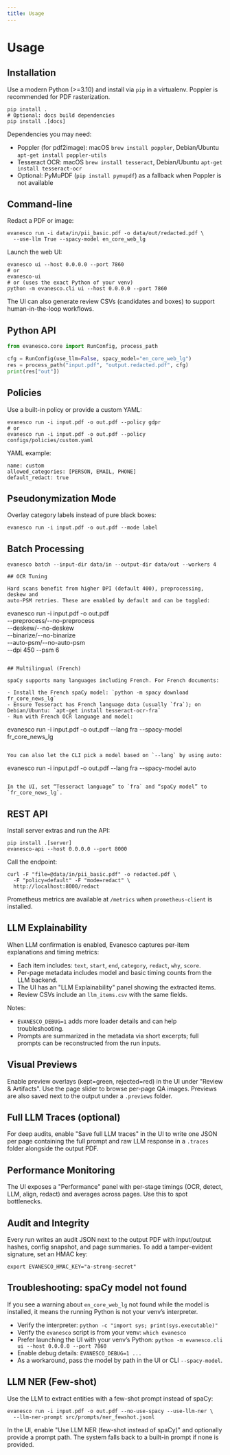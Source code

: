 ```yaml
---
title: Usage
---
```


# Usage

## Installation

Use a modern Python (>=3.10) and install via `pip` in a virtualenv. Poppler is
recommended for PDF rasterization.

```
pip install .
# Optional: docs build dependencies
pip install .[docs]
```

Dependencies you may need:

- Poppler (for pdf2image): macOS `brew install poppler`, Debian/Ubuntu `apt-get install poppler-utils`
- Tesseract OCR: macOS `brew install tesseract`, Debian/Ubuntu `apt-get install tesseract-ocr`
- Optional: PyMuPDF (`pip install pymupdf`) as a fallback when Poppler is not available

## Command-line

Redact a PDF or image:

```
evanesco run -i data/in/pii_basic.pdf -o data/out/redacted.pdf \
  --use-llm True --spacy-model en_core_web_lg
```

Launch the web UI:

```
evanesco ui --host 0.0.0.0 --port 7860
# or
evanesco-ui
# or (uses the exact Python of your venv)
python -m evanesco.cli ui --host 0.0.0.0 --port 7860
```

The UI can also generate review CSVs (candidates and boxes) to support
human-in-the-loop workflows.

## Python API

```python
from evanesco.core import RunConfig, process_path

cfg = RunConfig(use_llm=False, spacy_model="en_core_web_lg")
res = process_path("input.pdf", "output.redacted.pdf", cfg)
print(res["out"])
```

## Policies

Use a built-in policy or provide a custom YAML:

```
evanesco run -i input.pdf -o out.pdf --policy gdpr
# or
evanesco run -i input.pdf -o out.pdf --policy configs/policies/custom.yaml
```

YAML example:

```
name: custom
allowed_categories: [PERSON, EMAIL, PHONE]
default_redact: true
```

## Pseudonymization Mode

Overlay category labels instead of pure black boxes:

```
evanesco run -i input.pdf -o out.pdf --mode label
```

## Batch Processing

```
evanesco batch --input-dir data/in --output-dir data/out --workers 4

## OCR Tuning

Hard scans benefit from higher DPI (default 400), preprocessing, deskew and
auto-PSM retries. These are enabled by default and can be toggled:

```
evanesco run -i input.pdf -o out.pdf \
  --preprocess/--no-preprocess \
  --deskew/--no-deskew \
  --binarize/--no-binarize \
  --auto-psm/--no-auto-psm \
  --dpi 450 --psm 6
```

## Multilingual (French)

spaCy supports many languages including French. For French documents:

- Install the French spaCy model: `python -m spacy download fr_core_news_lg`
- Ensure Tesseract has French language data (usually `fra`); on Debian/Ubuntu: `apt-get install tesseract-ocr-fra`
- Run with French OCR language and model:

```
evanesco run -i input.pdf -o out.pdf --lang fra --spacy-model fr_core_news_lg
```

You can also let the CLI pick a model based on `--lang` by using auto:

```
evanesco run -i input.pdf -o out.pdf --lang fra --spacy-model auto
```

In the UI, set “Tesseract language” to `fra` and “spaCy model” to `fr_core_news_lg`.
```

## REST API

Install server extras and run the API:

```
pip install .[server]
evanesco-api --host 0.0.0.0 --port 8000
```

Call the endpoint:

```
curl -F "file=@data/in/pii_basic.pdf" -o redacted.pdf \
  -F "policy=default" -F "mode=redact" \
  http://localhost:8000/redact
```

Prometheus metrics are available at `/metrics` when `prometheus-client` is installed.

## LLM Explainability

When LLM confirmation is enabled, Evanesco captures per-item explanations and timing metrics:

- Each item includes: `text`, `start`, `end`, `category`, `redact`, `why`, `score`.
- Per-page metadata includes model and basic timing counts from the LLM backend.
- The UI has an "LLM Explainability" panel showing the extracted items.
- Review CSVs include an `llm_items.csv` with the same fields.

Notes:
- `EVANESCO_DEBUG=1` adds more loader details and can help troubleshooting.
- Prompts are summarized in the metadata via short excerpts; full prompts can be reconstructed from the run inputs.

## Visual Previews

Enable preview overlays (kept=green, rejected=red) in the UI under "Review & Artifacts".
Use the page slider to browse per-page QA images. Previews are also saved next to
the output under a `.previews` folder.

## Full LLM Traces (optional)

For deep audits, enable "Save full LLM traces" in the UI to write one JSON per
page containing the full prompt and raw LLM response in a `.traces` folder
alongside the output PDF.

## Performance Monitoring

The UI exposes a "Performance" panel with per-stage timings (OCR, detect, LLM,
align, redact) and averages across pages. Use this to spot bottlenecks.

## Audit and Integrity

Every run writes an audit JSON next to the output PDF with input/output hashes,
config snapshot, and page summaries. To add a tamper-evident signature, set an
HMAC key:

```
export EVANESCO_HMAC_KEY="a-strong-secret"
```

## Troubleshooting: spaCy model not found

If you see a warning about `en_core_web_lg` not found while the model is
installed, it means the running Python is not your venv’s interpreter.

- Verify the interpreter: `python -c "import sys; print(sys.executable)"`
- Verify the `evanesco` script is from your venv: `which evanesco`
- Prefer launching the UI with your venv’s Python:
  `python -m evanesco.cli ui --host 0.0.0.0 --port 7860`
- Enable debug details: `EVANESCO_DEBUG=1 ...`
- As a workaround, pass the model by path in the UI or CLI `--spacy-model`.

## LLM NER (Few-shot)

Use the LLM to extract entities with a few-shot prompt instead of spaCy:

```
evanesco run -i input.pdf -o out.pdf --no-use-spacy --use-llm-ner \
  --llm-ner-prompt src/prompts/ner_fewshot.jsonl
```

In the UI, enable "Use LLM NER (few-shot instead of spaCy)" and optionally
provide a prompt path. The system falls back to a built-in prompt if none is
provided.
